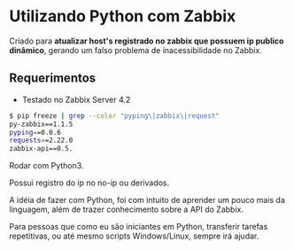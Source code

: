 # Utilizando Python com Zabbix #
Criado para **atualizar host's registrado no zabbix que possuem ip publico dinâmico**, gerando um falso problema de inacessibilidade no Zabbix.

## Requerimentos
* Testado no Zabbix Server 4.2
```bash
$ pip freeze | grep --color "pyping\|zabbix\|request"
py-zabbix==1.1.5
pyping==0.0.6
requests==2.22.0
zabbix-api==0.5.
```
Rodar com Python3.

Possui registro do ip no no-ip ou derivados.

A idéia de fazer com Python, foi com intuito de aprender um pouco mais da linguagem, além de trazer conhecimento sobre a API do Zabbix.

Para pessoas que como eu são iniciantes em Python, transferir tarefas repetitivas, ou até mesmo scripts Windows/Linux, sempre irá ajudar.